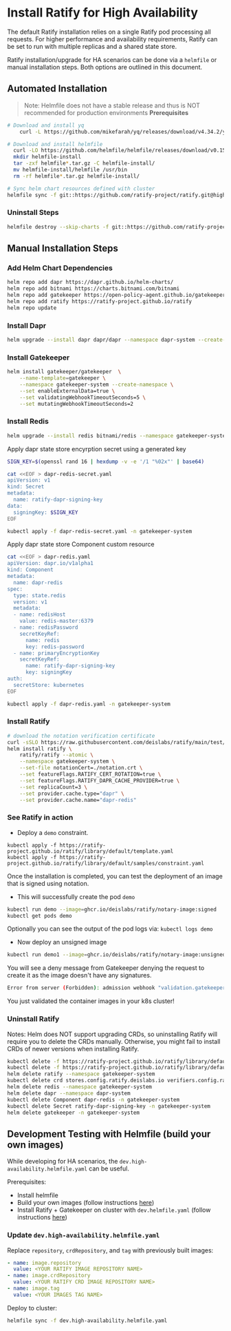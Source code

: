 # Install Ratify for High Availability

The default Ratify installation relies on a single Ratify pod processing all requests. For higher performance and availability requirements, Ratify can be set to run with multiple replicas and a shared state store.

Ratify installation/upgrade for HA scenarios can be done via a `helmfile` or manual installation steps. Both options are outlined in this document.

## Automated Installation
> Note: Helmfile does not have a stable release and thus is NOT recommended for production environments 
**Prerequisites**
```bash
# Download and install yq
	curl -L https://github.com/mikefarah/yq/releases/download/v4.34.2/yq_linux_amd64 --output /usr/bin/yq && chmod +x /usr/bin/yq
```
```bash
# Download and install helmfile
  curl -LO https://github.com/helmfile/helmfile/releases/download/v0.155.0/helmfile_0.155.0_linux_amd64.tar.gz
  mkdir helmfile-install
  tar -zxf helmfile*.tar.gz -C helmfile-install/
  mv helmfile-install/helmfile /usr/bin
  rm -rf helmfile*.tar.gz helmfile-install/
```

```bash
# Sync helm chart resources defined with cluster
helmfile sync -f git::https://github.com/ratify-project/ratify.git@high-availability.helmfile.yaml
```

### Uninstall Steps
```bash
helmfile destroy --skip-charts -f git::https://github.com/ratify-project/ratify.git@high-availability.helmfile.yaml
```
## Manual Installation Steps

### Add Helm Chart Dependencies
```bash
helm repo add dapr https://dapr.github.io/helm-charts/
helm repo add bitnami https://charts.bitnami.com/bitnami
helm repo add gatekeeper https://open-policy-agent.github.io/gatekeeper/charts
helm repo add ratify https://ratify-project.github.io/ratify
helm repo update
```

### Install Dapr
```bash
helm upgrade --install dapr dapr/dapr --namespace dapr-system --create-namespace --wait
```

### Install Gatekeeper
```bash
helm install gatekeeper/gatekeeper  \
    --name-template=gatekeeper \
    --namespace gatekeeper-system --create-namespace \
    --set enableExternalData=true \
    --set validatingWebhookTimeoutSeconds=5 \
    --set mutatingWebhookTimeoutSeconds=2
```

### Install Redis
```bash
helm upgrade --install redis bitnami/redis --namespace gatekeeper-system --set image.tag="7.0-debian-11" --wait
```

Apply dapr state store encyrption secret using a generated key
```bash
SIGN_KEY=$(openssl rand 16 | hexdump -v -e '/1 "%02x"' | base64)

cat <<EOF > dapr-redis-secret.yaml
apiVersion: v1
kind: Secret
metadata:
  name: ratify-dapr-signing-key
data:
  signingKey: $SIGN_KEY
EOF

kubectl apply -f dapr-redis-secret.yaml -n gatekeeper-system
```

Apply dapr state store Component custom resource
```bash
cat <<EOF > dapr-redis.yaml
apiVersion: dapr.io/v1alpha1
kind: Component
metadata:
  name: dapr-redis
spec:
  type: state.redis
  version: v1
  metadata:
  - name: redisHost
    value: redis-master:6379
  - name: redisPassword
    secretKeyRef:
      name: redis
      key: redis-password
  - name: primaryEncryptionKey
    secretKeyRef:
      name: ratify-dapr-signing-key
      key: signingKey
auth:
  secretStore: kubernetes
EOF

kubectl apply -f dapr-redis.yaml -n gatekeeper-system
```

### Install Ratify
```bash
# download the notation verification certificate
curl -sSLO https://raw.githubusercontent.com/deislabs/ratify/main/test/testdata/notation.crt
helm install ratify \
    ratify/ratify --atomic \
    --namespace gatekeeper-system \
    --set-file notationCert=./notation.crt \
    --set featureFlags.RATIFY_CERT_ROTATION=true \
    --set featureFlags.RATIFY_DAPR_CACHE_PROVIDER=true \
    --set replicaCount=3 \
	--set provider.cache.type="dapr" \
	--set provider.cache.name="dapr-redis"
```

### See Ratify in action

- Deploy a `demo` constraint.
```
kubectl apply -f https://ratify-project.github.io/ratify/library/default/template.yaml
kubectl apply -f https://ratify-project.github.io/ratify/library/default/samples/constraint.yaml
```

Once the installation is completed, you can test the deployment of an image that is signed using notation.

- This will successfully create the pod `demo`

```bash
kubectl run demo --image=ghcr.io/deislabs/ratify/notary-image:signed
kubectl get pods demo
```

Optionally you can see the output of the pod logs via: `kubectl logs demo`

- Now deploy an unsigned image

```bash
kubectl run demo1 --image=ghcr.io/deislabs/ratify/notary-image:unsigned
```

You will see a deny message from Gatekeeper denying the request to create it as the image doesn't have any signatures.

```bash
Error from server (Forbidden): admission webhook "validation.gatekeeper.sh" denied the request: [ratify-constraint] Subject failed verification: wabbitnetworks.azurecr.io/test/net-monitor:unsigned
```

You just validated the container images in your k8s cluster!

### Uninstall Ratify
Notes: Helm does NOT support upgrading CRDs, so uninstalling Ratify will require you to delete the CRDs manually. Otherwise, you might fail to install CRDs of newer versions when installing Ratify.
```bash
kubectl delete -f https://ratify-project.github.io/ratify/library/default/template.yaml
kubectl delete -f https://ratify-project.github.io/ratify/library/default/samples/constraint.yaml
helm delete ratify --namespace gatekeeper-system
kubectl delete crd stores.config.ratify.deislabs.io verifiers.config.ratify.deislabs.io certificatestores.config.ratify.deislabs.io policies.config.ratify.deislabs.io
helm delete redis --namespace gatekeeper-system
helm delete dapr --namespace dapr-system
kubectl delete Component dapr-redis -n gatekeeper-system
kubectl delete Secret ratify-dapr-signing-key -n gatekeeper-system
helm delete gatekeeper -n gatekeeper-system
```

## Development Testing with Helmfile (build your own images)
While developing for HA scenarios, the `dev.high-availability.helmfile.yaml` can be useful.

Prerequisites:
- Install helmfile
- Build your own images (follow instructions [here](https://github.com/ratify-project/ratify/blob/main/CONTRIBUTING.md#build-an-image-with-your-local-changes))
- Install Ratify + Gatekeeper on cluster with `dev.helmfile.yaml` (follow instructions [here](https://github.com/ratify-project/ratify/blob/main/CONTRIBUTING.md#deploy-using-dev-helmfile))

### Update `dev.high-availability.helmfile.yaml`
Replace `repository`, `crdRepository`, and `tag` with previously built images:
```yaml
- name: image.repository 
  value: <YOUR RATIFY IMAGE REPOSITORY NAME>
- name: image.crdRepository
  value: <YOUR RATIFY CRD IMAGE REPOSITORY NAME>
- name: image.tag
  value: <YOUR IMAGES TAG NAME>
```

Deploy to cluster:
```bash
helmfile sync -f dev.high-availability.helmfile.yaml
```